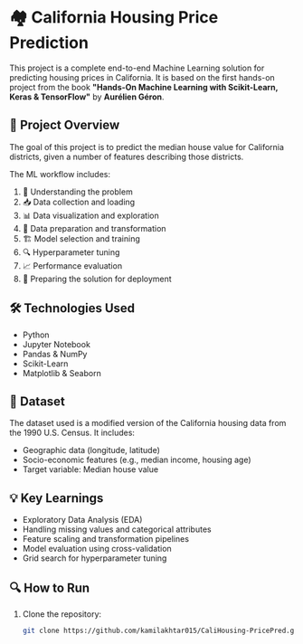 # 🏘️ California Housing Price Prediction

This project is a complete end-to-end Machine Learning solution for predicting housing prices in California. It is based on the first hands-on project from the book **"Hands-On Machine Learning with Scikit-Learn, Keras & TensorFlow"** by **Aurélien Géron**.

## 📌 Project Overview

The goal of this project is to predict the median house value for California districts, given a number of features describing those districts.

The ML workflow includes:

1. 🧠 Understanding the problem  
2. 📥 Data collection and loading  
3. 📊 Data visualization and exploration  
4. 🧹 Data preparation and transformation  
5. 🏗️ Model selection and training  
6. 🔍 Hyperparameter tuning  
7. 📈 Performance evaluation  
8. 🚀 Preparing the solution for deployment

## 🛠️ Technologies Used

- Python
- Jupyter Notebook
- Pandas & NumPy
- Scikit-Learn
- Matplotlib & Seaborn

## 📂 Dataset

The dataset used is a modified version of the California housing data from the 1990 U.S. Census. It includes:

- Geographic data (longitude, latitude)
- Socio-economic features (e.g., median income, housing age)
- Target variable: Median house value

## 💡 Key Learnings

- Exploratory Data Analysis (EDA)
- Handling missing values and categorical attributes
- Feature scaling and transformation pipelines
- Model evaluation using cross-validation
- Grid search for hyperparameter tuning

## 🔍 How to Run

1. Clone the repository:
   ```bash
   git clone https://github.com/kamilakhtar015/CaliHousing-PricePred.git
